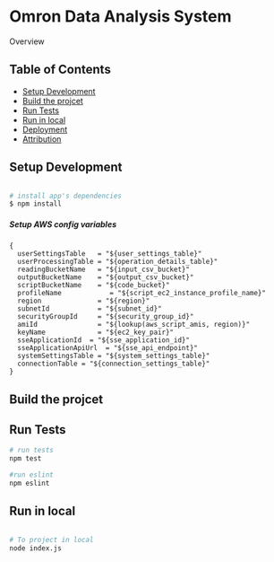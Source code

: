 # Omron Data Analysis System
Overview

## Table of Contents

* [Setup Development](#setup-development)
* [Build the projcet](#build-the-projcet)
* [Run Tests](#setup-development)
* [Run in local](#run-in-local)
* [Deployment](#deployment)
* [Attribution](#attribution)

## Setup Development
``` bash

# install app's dependencies
$ npm install
```

##### Setup AWS config variables

```
{
  userSettingsTable   = "${user_settings_table}"
  userProcessingTable = "${operation_details_table}"
  readingBucketName   = "${input_csv_bucket}"
  outputBucketName    = "${output_csv_bucket}"
  scriptBucketName    = "${code_bucket}"
  profileName            = "${script_ec2_instance_profile_name}"
  region              = "${region}"
  subnetId            = "${subnet_id}"
  securityGroupId     = "${security_group_id}"
  amiId               = "${lookup(aws_script_amis, region)}"
  keyName             = "${ec2_key_pair}"
  sseApplicationId  = "${sse_application_id}"
  sseApplicationApiUrl  = "${sse_api_endpoint}"
  systemSettingsTable = "${system_settings_table}"
  connectionTable = "${connection_settings_table}"
}
```
## Build the projcet

## Run Tests
``` bash
# run tests
npm test

#run eslint
npm eslint

```

## Run in local
``` bash

# To project in local
node index.js

```